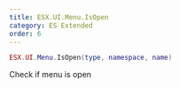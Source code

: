 ```yaml
---
title: ESX.UI.Menu.IsOpen
category: ES Extended
order: 6
---
```


```lua
ESX.UI.Menu.IsOpen(type, namespace, name)
```

Check if menu is open

